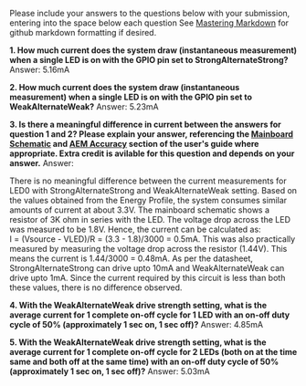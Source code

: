 Please include your answers to the questions below with your submission, entering into the space below each question
See [Mastering Markdown](https://guides.github.com/features/mastering-markdown/) for github markdown formatting if desired.

**1. How much current does the system draw (instantaneous measurement) when a single LED is on with the GPIO pin set to StrongAlternateStrong?**
   Answer: 5.16mA


**2. How much current does the system draw (instantaneous measurement) when a single LED is on with the GPIO pin set to WeakAlternateWeak?**
   Answer: 5.23mA


**3. Is there a meaningful difference in current between the answers for question 1 and 2? Please explain your answer, 
referencing the [Mainboard Schematic](https://www.silabs.com/documents/public/schematic-files/WSTK-Main-BRD4001A-A01-schematic.pdf) and [AEM Accuracy](https://www.silabs.com/documents/login/user-guides/ug279-brd4104a-user-guide.pdf) section of the user's guide where appropriate. Extra credit is avilable for this question and depends on your answer.**
   Answer: 
   
   There is no meaningful difference between the current measurements for LED0 with StrongAlternateStrong and WeakAlternateWeak setting. Based on the values obtained from the Energy Profile, the system consumes similar amounts of current at about 3.3V.
   The mainboard schematic shows a resistor of 3K ohm in series with the LED. The voltage drop across the LED was measured to be 1.8V. Hence, the current can be calculated as:  
   I = (Vsource - VLED)/R = (3.3 - 1.8)/3000 = 0.5mA.  This was also practically measured by measuring the voltage drop across the resistor (1.44V). This means the current is 1.44/3000 = 0.48mA.
   As per the datasheet, StrongAlternateStrong can drive upto 10mA and WeakAlternateWeak can drive upto 1mA. Since the current required by this circuit is less than both these values, there is no difference observed.  


**4. With the WeakAlternateWeak drive strength setting, what is the average current for 1 complete on-off cycle for 1 LED with an on-off duty cycle of 50% (approximately 1 sec on, 1 sec off)?**
   Answer: 4.85mA


**5. With the WeakAlternateWeak drive strength setting, what is the average current for 1 complete on-off cycle for 2 LEDs (both on at the time same and both off at the same time) with an on-off duty cycle of 50% (approximately 1 sec on, 1 sec off)?**
   Answer: 5.03mA


